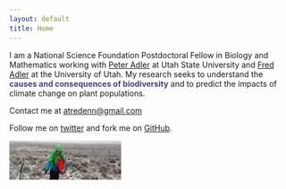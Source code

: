 ```yaml
---
layout: default
title: Home
---
```


I am a National Science Foundation Postdoctoral Fellow in Biology and Mathematics working with [Peter Adler](https://qcnr.usu.edu/labs/adler_lab/) at Utah State University and [Fred Adler](http://www.math.utah.edu/~adler/) at the University of Utah. My research seeks to understand the **<span style="color:DarkSlateBlue">causes and consequences of biodiversity</span>** and to predict the impacts of climate change on plant populations.

Contact me at atredenn@gmail.com

Follow me on [twitter](https://twitter.com/atredennick?lang=en) and fork me on [GitHub](https://github.com/atredennick).

<!--
<iframe src="https://publons.com/author/1003663/widget/embed/?width=640&height=460" width="540" height="360" style="border: solid 1px #ddd;"></iframe>
-->

<img src="att_nutnet.JPG" style="width: 200px; height: 70px"  />
